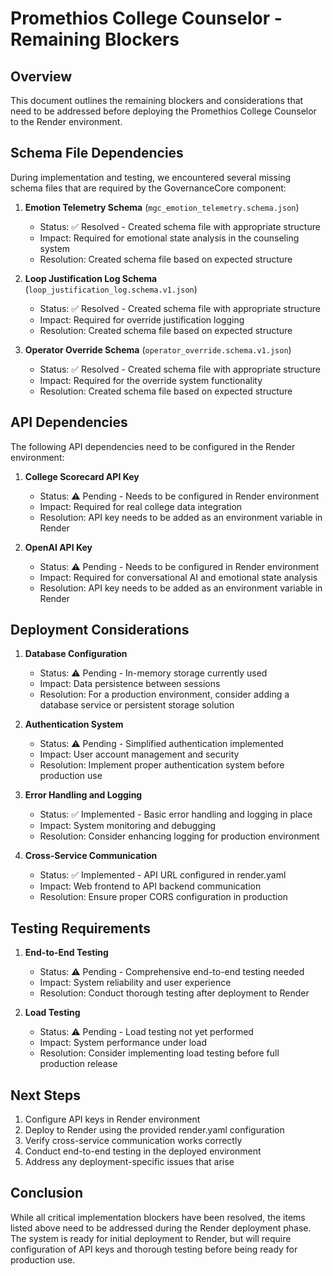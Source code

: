 # Promethios College Counselor - Remaining Blockers

## Overview
This document outlines the remaining blockers and considerations that need to be addressed before deploying the Promethios College Counselor to the Render environment.

## Schema File Dependencies
During implementation and testing, we encountered several missing schema files that are required by the GovernanceCore component:

1. **Emotion Telemetry Schema** (`mgc_emotion_telemetry.schema.json`)
   - Status: ✅ Resolved - Created schema file with appropriate structure
   - Impact: Required for emotional state analysis in the counseling system
   - Resolution: Created schema file based on expected structure

2. **Loop Justification Log Schema** (`loop_justification_log.schema.v1.json`)
   - Status: ✅ Resolved - Created schema file with appropriate structure
   - Impact: Required for override justification logging
   - Resolution: Created schema file based on expected structure

3. **Operator Override Schema** (`operator_override.schema.v1.json`)
   - Status: ✅ Resolved - Created schema file with appropriate structure
   - Impact: Required for the override system functionality
   - Resolution: Created schema file based on expected structure

## API Dependencies
The following API dependencies need to be configured in the Render environment:

1. **College Scorecard API Key**
   - Status: ⚠️ Pending - Needs to be configured in Render environment
   - Impact: Required for real college data integration
   - Resolution: API key needs to be added as an environment variable in Render

2. **OpenAI API Key**
   - Status: ⚠️ Pending - Needs to be configured in Render environment
   - Impact: Required for conversational AI and emotional state analysis
   - Resolution: API key needs to be added as an environment variable in Render

## Deployment Considerations

1. **Database Configuration**
   - Status: ⚠️ Pending - In-memory storage currently used
   - Impact: Data persistence between sessions
   - Resolution: For a production environment, consider adding a database service or persistent storage solution

2. **Authentication System**
   - Status: ⚠️ Pending - Simplified authentication implemented
   - Impact: User account management and security
   - Resolution: Implement proper authentication system before production use

3. **Error Handling and Logging**
   - Status: ✅ Implemented - Basic error handling and logging in place
   - Impact: System monitoring and debugging
   - Resolution: Consider enhancing logging for production environment

4. **Cross-Service Communication**
   - Status: ✅ Implemented - API URL configured in render.yaml
   - Impact: Web frontend to API backend communication
   - Resolution: Ensure proper CORS configuration in production

## Testing Requirements

1. **End-to-End Testing**
   - Status: ⚠️ Pending - Comprehensive end-to-end testing needed
   - Impact: System reliability and user experience
   - Resolution: Conduct thorough testing after deployment to Render

2. **Load Testing**
   - Status: ⚠️ Pending - Load testing not yet performed
   - Impact: System performance under load
   - Resolution: Consider implementing load testing before full production release

## Next Steps

1. Configure API keys in Render environment
2. Deploy to Render using the provided render.yaml configuration
3. Verify cross-service communication works correctly
4. Conduct end-to-end testing in the deployed environment
5. Address any deployment-specific issues that arise

## Conclusion
While all critical implementation blockers have been resolved, the items listed above need to be addressed during the Render deployment phase. The system is ready for initial deployment to Render, but will require configuration of API keys and thorough testing before being ready for production use.
